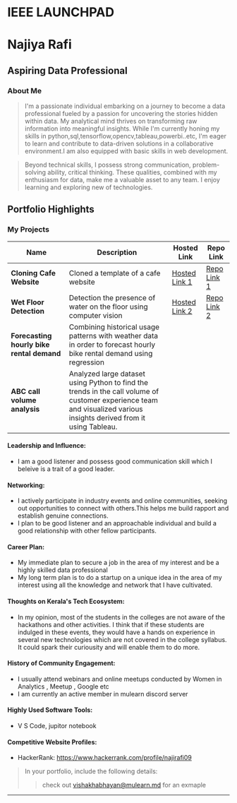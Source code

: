 # IEEE LAUNCHPAD 
# Najiya Rafi
## Aspiring Data Professional

### About Me

> I'm a passionate individual embarking on a journey to become a data professional fueled by a passion for uncovering the stories hidden within data. My analytical mind thrives on transforming raw information into meaningful insights. While I'm currently honing my skills in python,sql,tensorflow,opencv,tableau,powerbi..etc, I'm eager to learn and contribute to data-driven solutions in a collaborative environment.I am also equipped with basic skills in web development.

>Beyond technical skills, I possess strong communication, problem-solving ability, critical thinking. These qualities, combined with my enthusiasm for data, make me a valuable asset to any team. I enjoy learning and exploring new of technologies.

## Portfolio Highlights

### My Projects

| Name                     | Description                                                        | Hosted Link                          | Repo Link                                                                                  |
| ------------------------ | ------------------------------------------------------------------ | ------------------------------------ | ------------------------------------------------------------------------------------------ |
| **Cloning Cafe Website** | Cloned a template of a cafe website                                | [Hosted Link 1](https://example.com) | [Repo Link 1](https://github.com/Najiyarafi/Cafe-Website.git)                              |
| **Wet Floor Detection**  | Detection the presence of water on the floor using computer vision | [Hosted Link 2](https://example.com) | [Repo Link 2](https://github.com/Najiyarafi/Wet-floor-detection-using-computer-vision.git) |
| **Forecasting hourly bike rental demand** | Combining historical usage patterns with weather data in order to forecast hourly bike rental demand using regression |
|**ABC call volume analysis** | Analyzed large dataset using Python to find the trends in the call volume of customer experience team and visualized various insights derived from it using Tableau. |
#### Leadership and Influence:

- I am a good listener and possess good communication skill which I beleive is a trait of a good leader.

#### Networking:

- I actively participate in industry events and online communities, seeking out opportunities to connect with others.This helps me build rapport and establish genuine connections.
- I plan to be good listener and an approachable individual and build a good relationship with other fellow participants.

#### Career Plan:

- My immediate plan to secure a job in the area of my interest and be a highly skilled data professional
- My long term plan is to do a startup on a unique idea in the area of my interest using all the knowledge and network that I have cultivated.

#### Thoughts on Kerala's Tech Ecosystem:

- In my opinion, most of the students in the colleges are not aware of the hackathons and other activities. I think that if these students are indulged in these events, they would have a hands on experience in several new technologies which are not covered in the college syllabus. It could spark their curiousity and will enable them to do more.

#### History of Community Engagement:

- I usually attend webinars and online meetups conducted by Women in Analytics , Meetup , Google etc
- I am currently an active member in mulearn discord server

#### Highly Used Software Tools:

- V S Code, jupitor notebook

#### Competitive Website Profiles:

- HackerRank: https://www.hackerrank.com/profile/najirafi09

> In your portfolio, include the following details:
>
> > check out [vishakhabhayan@mulearn.md](./profiles/vishakhabhayan@mulearn.md) for an exmaple

---






























